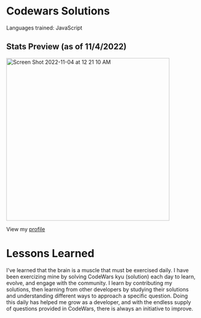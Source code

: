 # Codewars Solutions

Languages trained: JavaScript

## Stats Preview (as of 11/4/2022)
<img width="432" alt="Screen Shot 2022-11-04 at 12 21 10 AM" src="https://user-images.githubusercontent.com/100317017/199886825-8b586afc-b42e-4958-87ac-b411ac67aa95.png">

View my [profile](https://www.codewars.com/users/toniwilliams1)

        

# Lessons Learned 
I've learned that the brain is a muscle that must be exercised daily. I have been exercizing mine by solving CodeWars kyu (solution) each day to learn, evolve, and engage with the community. I learn by contributing my solutions, then learning from other developers by studying their solutions and understanding different ways to approach a specific question. Doing this daily has helped me grow as a developer, and with the endless supply of questions provided in CodeWars, there is always an initiative to improve.

